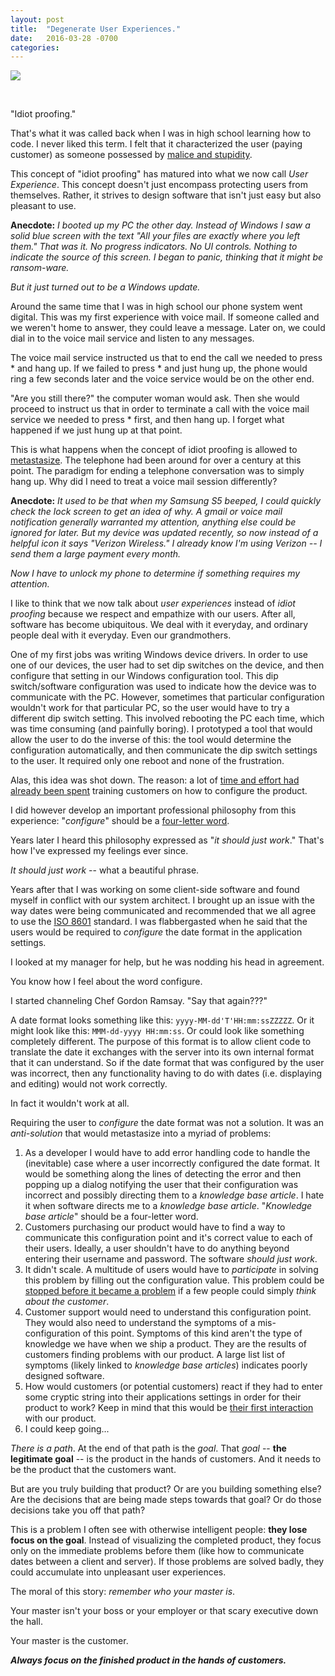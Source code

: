 ```yaml
---
layout: post
title:  "Degenerate User Experiences."
date:   2016-03-28 -0700
categories:
---
```


![](/career/images/ForestAndTrees.jpeg)

<br>

"Idiot proofing."

That's what it was called back when I was in high school learning how to code. I never liked this term. I felt that it characterized the user (paying customer) as someone possessed by [malice and stupidity](https://en.wikipedia.org/wiki/Hanlon%27s_razor).

This concept of "idiot proofing" has matured into what we now call *User Experience*. This concept doesn't just encompass protecting users from themselves. Rather, it strives to design software that isn't just easy but also pleasant to use.

                                        

**Anecdote:** *I booted up my PC the other day. Instead of Windows I saw a solid blue screen with the text "All your files are exactly where you left them." That was it. No progress indicators. No UI controls. Nothing to indicate the source of this screen. I began to panic, thinking that it might be ransom-ware.*

*But it just turned out to be a Windows update.*

                                        

Around the same time that I was in high school our phone system went digital. This was my first experience with voice mail. If someone called and we weren't home to answer, they could leave a message. Later on, we could dial in to the voice mail service and listen to any messages.

The voice mail service instructed us that to end the call we needed to press * and hang up. If we failed to press * and just hung up, the phone would ring a few seconds later and the voice service would be on the other end.

"Are you still there?" the computer woman would ask. Then she would proceed to instruct us that in order to terminate a call with the voice mail service we needed to press * first, and then hang up. I forget what happened if we just hung up at that point.

This is what happens when the concept of idiot proofing is allowed to [metastasize](https://en.wiktionary.org/wiki/metastasize). The telephone had been around for over a century at this point. The paradigm for ending a telephone conversation was to simply hang up. Why did I need to treat a voice mail session differently?

                                        

**Anecdote:** *It used to be that when my Samsung S5 beeped, I could quickly check the lock screen to get an idea of why. A gmail or voice mail notification generally warranted my attention, anything else could be ignored for later. But my device was updated recently, so now instead of a helpful icon it says "Verizon Wireless." I already know I'm using Verizon -- I send them a large payment every month.*

*Now I have to unlock my phone to determine if something requires my attention.*

                                        

I like to think that we now talk about *user experiences* instead of *idiot proofing* because we respect and empathize with our users. After all, software has become ubiquitous. We deal with it everyday, and ordinary people deal with it everyday. Even our grandmothers.

One of my first jobs was writing Windows device drivers. In order to use one of our devices, the user had to set dip switches on the device, and then configure that setting in our Windows configuration tool. This dip switch/software configuration was used to indicate how the device was to communicate with the PC. However, sometimes that particular configuration wouldn't work for that particular PC, so the user would have to try a different dip switch setting. This involved rebooting the PC each time, which was time consuming (and painfully boring). I prototyped a tool that would allow the user to do the inverse of this: the tool would determine the configuration automatically, and then communicate the dip switch settings to the user. It required only one reboot and none of the frustration.

Alas, this idea was shot down. The reason: a lot of [time and effort had already been spent](https://en.wikipedia.org/wiki/Sunk_costs#Loss_aversion_and_the_sunk_cost_fallacy) training customers on how to configure the product.

I did however develop an important professional philosophy from this experience: "*configure*" should be a [four-letter word](https://en.wiktionary.org/wiki/four-letter_word).

Years later I heard this philosophy expressed as "*it should just work*." That's how I've expressed my feelings ever since.

*It should just work* -- what a beautiful phrase.

Years after that I was working on some client-side software and found myself in conflict with our system architect. I brought up an issue with the way dates were being communicated and recommended that we all agree to use the [ISO 8601](https://en.wikipedia.org/wiki/ISO_8601) standard. I was flabbergasted when he said that the users would be required to *configure* the date format in the application settings.

I looked at my manager for help, but he was nodding his head in agreement.

You know how I feel about the word configure.

I started channeling Chef Gordon Ramsay.  "Say that again???"

A date format looks something like this: `yyyy-MM-dd'T'HH:mm:ssZZZZZ`. Or it might look like this: `MMM-dd-yyyy HH:mm:ss`. Or could look like something completely different. The purpose of this format is to allow client code to translate the date it exchanges with the server into its own internal format that it can understand. So if the date format that was configured by the user was incorrect, then any functionality having to do with dates (i.e. displaying and editing) would not work correctly.

In fact it wouldn't work at all.

Requiring the user to *configure* the date format was not a solution. It was an *anti-solution* that would metastasize into a myriad of problems:

1. As a developer I would have to add error handling code to handle the (inevitable) case where a user incorrectly configured the date format. It would be something along the lines of detecting the error and then popping up a dialog notifying the user that their configuration was incorrect and possibly directing them to a *knowledge base article*. I hate it when software directs me to a *knowledge base article*. "*Knowledge base article*" should be a four-letter word.
1. Customers purchasing our product would have to find a way to communicate this configuration point and it's correct value to each of their users. Ideally, a user shouldn't have to do anything beyond entering their username and password. The software *should just work*.
1. It didn't scale. A multitude of users would have to *participate* in solving this problem by filling out the configuration value. This problem could be [stopped before it became a problem](https://en.wiktionary.org/wiki/nip_in_the_bud) if a few people could simply *think about the customer*.
1. Customer support would need to understand this configuration point. They would also need to understand the symptoms of a mis-configuration of this point. Symptoms of this kind aren't the type of knowledge we have when we ship a product. They are the results of customers finding problems with our product. A large list list of symptoms (likely linked to *knowledge base articles*) indicates poorly designed software.
1. How would customers (or potential customers) react if they had to enter some cryptic string into their applications settings in order for their product to work? Keep in mind that this would be [their first interaction](https://en.wikipedia.org/wiki/First_impression_(psychology)) with our product.
1. I could keep going...



*There is a path*. At the end of that path is the *goal*. That *goal* -- **the legitimate goal** -- is the product in the hands of customers. And it needs to be the product that the customers want.

But are you truly building that product? Or are you building something else? Are the decisions that are being made steps towards that goal? Or do those decisions take you off that path?

This is a problem I often see with otherwise intelligent people: **they lose focus on the goal**. Instead of visualizing the completed product, they focus only on the immediate problems before them (like how to communicate dates between a client and server). If those problems are solved badly, they could accumulate into unpleasant user experiences.

The moral of this story: *remember who your master is*.

Your master isn't your boss or your employer or that scary executive down the hall.

Your master is the customer.

***Always focus on the finished product in the hands of customers.***